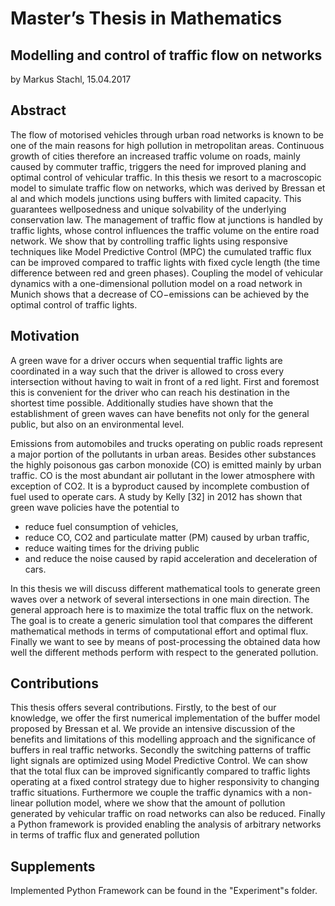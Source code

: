 # Master’s Thesis in Mathematics

## Modelling and control of traffic flow on networks

by Markus Stachl, 15.04.2017

## Abstract

The flow of motorised vehicles through urban road networks is known to be one of the main
reasons for high pollution in metropolitan areas. Continuous growth of cities therefore an
increased traffic volume on roads, mainly caused by commuter traffic, triggers the need
for improved planing and optimal control of vehicular traffic. In this thesis we resort to a
macroscopic model to simulate traffic flow on networks, which was derived by Bressan et
al and which models junctions using buffers with limited capacity. This guarantees wellposedness and unique solvability of the underlying conservation law. The management
of traffic flow at junctions is handled by traffic lights, whose control influences the traffic
volume on the entire road network. We show that by controlling traffic lights using
responsive techniques like Model Predictive Control (MPC) the cumulated traffic flux can
be improved compared to traffic lights with fixed cycle length (the time difference between
red and green phases). Coupling the model of vehicular dynamics with a one-dimensional
pollution model on a road network in Munich shows that a decrease of CO−emissions
can be achieved by the optimal control of traffic lights.

## Motivation
A green wave for a driver occurs when sequential traffic lights are coordinated in a way
such that the driver is allowed to cross every intersection without having to wait in front
of a red light.
First and foremost this is convenient for the driver who can reach his destination in the
shortest time possible. Additionally studies have shown that the establishment of green
waves can have benefits not only for the general public, but also on an environmental
level.

Emissions from automobiles and trucks operating on public roads represent a major portion of the pollutants in urban areas. Besides other substances the highly poisonous gas
carbon monoxide (CO) is emitted mainly by urban traffic. CO is the most abundant air
pollutant in the lower atmosphere with exception of CO2. It is a byproduct caused by incomplete combustion of fuel used to operate cars.
A study by Kelly [32] in 2012 has shown that green wave policies have the potential to
- reduce fuel consumption of vehicles,
- reduce CO, CO2 and particulate matter (PM) caused by urban traffic,
- reduce waiting times for the driving public
- and reduce the noise caused by rapid acceleration and deceleration of cars.

In this thesis we will discuss different mathematical tools to generate green waves over a
network of several intersections in one main direction. The general approach here is to
maximize the total traffic flux on the network. The goal is to create a generic simulation
tool that compares the different mathematical methods in terms of computational effort
and optimal flux. Finally we want to see by means of post-processing the obtained data
how well the different methods perform with respect to the generated pollution.

## Contributions
This thesis offers several contributions. Firstly, to the best of our knowledge, we offer the
first numerical implementation of the buffer model proposed by Bressan et al. We provide
an intensive discussion of the benefits and limitations of this modelling approach and the
significance of buffers in real traffic networks. Secondly the switching patterns of traffic
light signals are optimized using Model Predictive Control. We can show that the total
flux can be improved significantly compared to traffic lights operating at a fixed control
strategy due to higher responsivity to changing traffic situations. Furthermore we couple
the traffic dynamics with a non-linear pollution model, where we show that the amount
of pollution generated by vehicular traffic on road networks can also be reduced. Finally
a Python framework is provided enabling the analysis of arbitrary networks in terms of
traffic flux and generated pollution

## Supplements
Implemented Python Framework can be found in the "Experiment"s folder.
